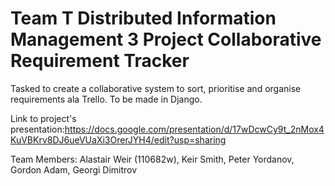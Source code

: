 Team T Distributed Information Management 3 Project
Collaborative Requirement Tracker
=====

Tasked to create a collaborative system to sort, prioritise and organise requirements ala Trello. To be made in Django.


Link to project's presentation:https://docs.google.com/presentation/d/17wDcwCy9t_2nMox4KuVBKrv8DJ6ueVUaXi3OrerJYH4/edit?usp=sharing

Team Members: Alastair Weir (110682w), Keir Smith, Peter Yordanov, Gordon Adam, Georgi Dimitrov
